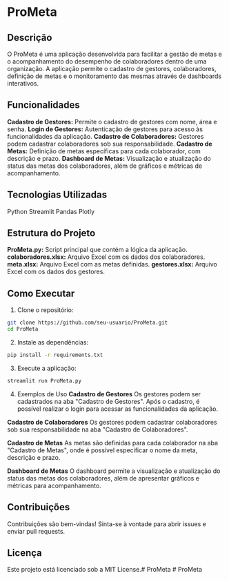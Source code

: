 # ProMeta

## Descrição
O ProMeta é uma aplicação desenvolvida para facilitar a gestão de metas e o acompanhamento do desempenho de colaboradores dentro de uma organização. A aplicação permite o cadastro de gestores, colaboradores, definição de metas e o monitoramento das mesmas através de dashboards interativos.

## Funcionalidades
**Cadastro de Gestores:** Permite o cadastro de gestores com nome, área e senha.
**Login de Gestores:** Autenticação de gestores para acesso às funcionalidades da aplicação.
**Cadastro de Colaboradores:** Gestores podem cadastrar colaboradores sob sua responsabilidade.
**Cadastro de Metas:** Definição de metas específicas para cada colaborador, com descrição e prazo.
**Dashboard de Metas:** Visualização e atualização do status das metas dos colaboradores, além de gráficos e métricas de acompanhamento.

## Tecnologias Utilizadas
Python
Streamlit
Pandas
Plotly

## Estrutura do Projeto
**ProMeta.py:** Script principal que contém a lógica da aplicação.
**colaboradores.xlsx:** Arquivo Excel com os dados dos colaboradores.
**meta.xlsx:** Arquivo Excel com as metas definidas.
**gestores.xlsx:** Arquivo Excel com os dados dos gestores.

## Como Executar
1. Clone o repositório:
```bash
git clone https://github.com/seu-usuario/ProMeta.git
cd ProMeta
```
2. Instale as dependências:
```bash
pip install -r requirements.txt
```
3. Execute a aplicação:
```bash
streamlit run ProMeta.py
```
4. Exemplos de Uso
**Cadastro de Gestores**
Os gestores podem ser cadastrados na aba "Cadastro de Gestores". Após o cadastro, é possível realizar o login para acessar as funcionalidades da aplicação.

**Cadastro de Colaboradores**
Os gestores podem cadastrar colaboradores sob sua responsabilidade na aba "Cadastro de Colaboradores".

**Cadastro de Metas**
As metas são definidas para cada colaborador na aba "Cadastro de Metas", onde é possível especificar o nome da meta, descrição e prazo.

**Dashboard de Metas**
O dashboard permite a visualização e atualização do status das metas dos colaboradores, além de apresentar gráficos e métricas para acompanhamento.

## Contribuições
Contribuições são bem-vindas! Sinta-se à vontade para abrir issues e enviar pull requests.

## Licença
Este projeto está licenciado sob a MIT License.#   P r o M e t a 
 
 #   P r o M e t a 
 
 